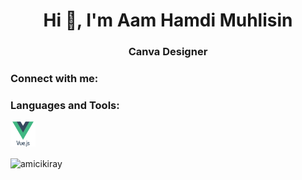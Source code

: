 <h1 align="center">Hi 👋, I'm Aam Hamdi Muhlisin</h1>
<h3 align="center">Canva Designer</h3>

<h3 align="left">Connect with me:</h3>
<p align="left">
</p>

<h3 align="left">Languages and Tools:</h3>
<p align="left"> <a href="https://vuejs.org/" target="_blank" rel="noreferrer"> <img src="https://raw.githubusercontent.com/devicons/devicon/master/icons/vuejs/vuejs-original-wordmark.svg" alt="vuejs" width="40" height="40"/> </a> </p>

<p><img align="center" src="https://github-readme-stats.vercel.app/api/top-langs?username=amicikiray&show_icons=true&locale=en&layout=compact" alt="amicikiray" /></p>
